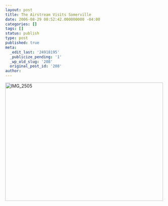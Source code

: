 ```yaml
---
layout: post
title: The Airstream Visits Somerville
date: 2006-08-29 00:52:42.000000000 -04:00
categories: []
tags: []
status: publish
type: post
published: true
meta:
  _edit_last: '24918195'
  _publicize_pending: '1'
  _wp_old_slug: '208'
  original_post_id: '208'
author: 
---
```

<a href="http://www.flickr.com/photos/matthewsim/sets/72157594245100393/" title="IMG_2505 by Matthew Simoneau, on Flickr"><img src="https://farm1.staticflickr.com/63/220672719_04c00c8bdd.jpg" width="500" height="375" alt="IMG_2505" /></a>
